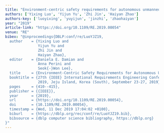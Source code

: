 ```yaml
---
title: "Environment-centric safety requirements for autonomous unmanned systems"
authors: ['Yixing Luo', 'Yijun Yu', 'Zhi Jin', 'Haiyan Zhao']
authors-key: ['luoyixing', 'yuyijun', 'jinzhi', 'zhaohaiyan']
year: "2019"
article-link: "https://doi.org/10.1109/RE.2019.00054"
venue: "RE"
bibex: "@inproceedings{DBLP:conf/re/LuoYJZ19,
  author    = {Yixing Luo and
               Yijun Yu and
               Zhi Jin and
               Haiyan Zhao},
  editor    = {Daniela E. Damian and
               Anna Perini and
               Seok{-}Won Lee},
  title     = {Environment-Centric Safety Requirements for Autonomous Unmanned Systems},
  booktitle = {27th {IEEE} International Requirements Engineering Conference, {RE}
               2019, Jeju Island, Korea (South), September 23-27, 2019},
  pages     = {410--415},
  publisher = {{IEEE}},
  year      = {2019},
  url       = {https://doi.org/10.1109/RE.2019.00054},
  doi       = {10.1109/RE.2019.00054},
  timestamp = {Wed, 11 Dec 2019 17:04:02 +0100},
  biburl    = {https://dblp.org/rec/conf/re/LuoYJZ19.bib},
  bibsource = {dblp computer science bibliography, https://dblp.org}
}"
---
```

